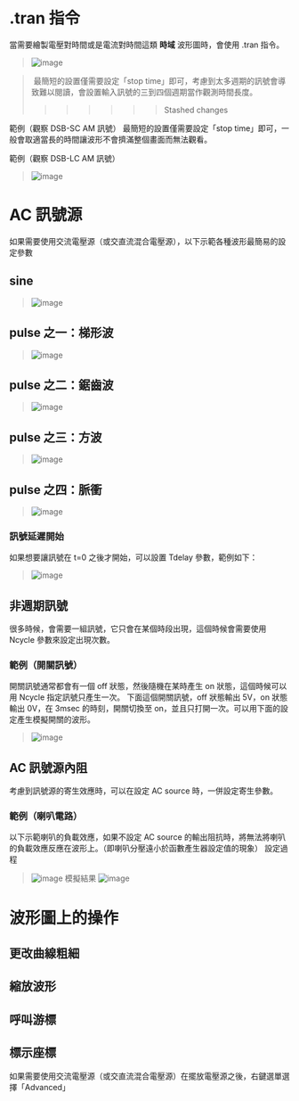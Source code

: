 # .tran 指令
當需要繪製電壓對時間或是電流對時間這類 **時域** 波形圖時，會使用 .tran 指令。

> ![image](https://github.com/bear917/ltspice-exercise/blob/main/lecture3/tran-plot.png)

> ![]()
最簡短的設置僅需要設定「stop time」即可，考慮到太多週期的訊號會導致難以閱讀，會設置輸入訊號的三到四個週期當作觀測時間長度。
>>>>>>> Stashed changes

範例（觀察 DSB-SC AM 訊號）
最簡短的設置僅需要設定「stop time」即可，一般會取適當長的時間讓波形不會擠滿整個畫面而無法觀看。

範例（觀察 DSB-LC AM 訊號）
> ![image](https://github.com/bear917/ltspice-exercise/blob/main/lecture3/tran-stop.png)

# AC 訊號源

如果需要使用交流電壓源（或交直流混合電壓源），以下示範各種波形最簡易的設定參數
## sine
> ![image](https://github.com/bear917/ltspice-exercise/blob/main/lecture3/volt-source-sine.png)
## pulse 之一：梯形波
> ![image](https://github.com/bear917/ltspice-exercise/blob/main/lecture3/volt-source-trapezoid.png)
## pulse 之二：鋸齒波
> ![image](https://github.com/bear917/ltspice-exercise/blob/main/lecture3/volt-source-sawtooth.png)
## pulse 之三：方波
> ![image](https://github.com/bear917/ltspice-exercise/blob/main/lecture3/volt-source-square.png)
## pulse 之四：脈衝
> ![image](https://github.com/bear917/ltspice-exercise/blob/main/lecture3/volt-source-pulse.png)

### 訊號延遲開始
如果想要讓訊號在 t=0 之後才開始，可以設置 Tdelay 參數，範例如下：
> ![image](https://github.com/bear917/ltspice-exercise/blob/main/lecture3/waveform-delay.png)
## 非週期訊號
很多時候，會需要一組訊號，它只會在某個時段出現，這個時候會需要使用 Ncycle 參數來設定出現次數。
### 範例（開關訊號）
開關訊號通常都會有一個 off 狀態，然後隨機在某時產生 on 狀態，這個時候可以用 Ncycle 指定訊號只產生一次。
下面這個開關訊號，off 狀態輸出 5V，on 狀態輸出 0V，在 3msec 的時刻，開關切換至 on，並且只打開一次。可以用下面的設定產生模擬開關的波形。
> ![image](https://github.com/bear917/ltspice-exercise/blob/main/lecture3/waveform-switch-on.png)

## AC 訊號源內阻
考慮到訊號源的寄生效應時，可以在設定 AC source 時，一併設定寄生參數。
### 範例（喇叭電路） 
以下示範喇叭的負載效應，如果不設定 AC source 的輸出阻抗時，將無法將喇叭的負載效應反應在波形上。（即喇叭分壓遠小於函數產生器設定值的現象）
設定過程
> ![image](https://github.com/bear917/ltspice-exercise/blob/main/lecture3/internal-impedance-4.gif)
模擬結果
> ![image](https://github.com/bear917/ltspice-exercise/blob/main/lecture3/speaker-voltage.png)

# 波形圖上的操作
## 更改曲線粗細
## 縮放波形
## 呼叫游標
## 標示座標

如果需要使用交流電壓源（或交直流混合電壓源）在擺放電壓源之後，右鍵選單選擇「Advanced」

